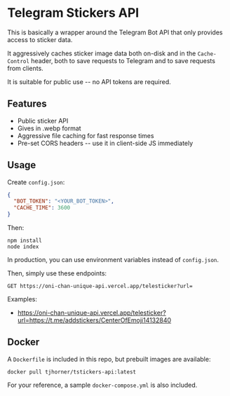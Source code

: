 # Telegram Stickers API

This is basically a wrapper around the Telegram Bot API that only provides access to sticker data.

It aggressively caches sticker image data both on-disk and in the `Cache-Control` header, both to save requests to Telegram and to save requests from clients.

It is suitable for public use -- no API tokens are required.

## Features

- Public sticker API
- Gives in .webp format
- Aggressive file caching for fast response times
- Pre-set CORS headers -- use it in client-side JS immediately

## Usage

Create `config.json`:

```json
{
  "BOT_TOKEN": "<YOUR_BOT_TOKEN>",
  "CACHE_TIME": 3600
}
```

Then:

```shell
npm install
node index
```

In production, you can use environment variables instead of `config.json`.

Then, simply use these endpoints:

```
GET https://oni-chan-unique-api.vercel.app/telesticker?url=
```

Examples:
- https://oni-chan-unique-api.vercel.app/telesticker?url=https://t.me/addstickers/CenterOfEmoji14132840

## Docker

A `Dockerfile` is included in this repo, but prebuilt images are available:

```
docker pull tjhorner/tstickers-api:latest
```

For your reference, a sample `docker-compose.yml` is also included.
